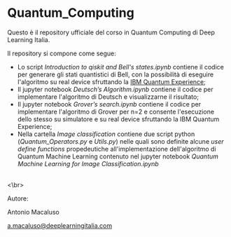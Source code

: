 # Quantum_Computing

Questo è il repository ufficiale del corso in Quantum Computing di Deep Learning Italia. 

Il repository si compone come segue:
- Lo script *Introduction to qiskit and Bell's states.ipynb* contiene il codice per generare gli stati quantistici di Bell, con la possibilità di eseguire l'algoritmo su real device sfruttando la  [IBM Quantum Experience](https://quantum-computing.ibm.com/);
- Il jupyter notebook *Deutsch’s Algorithm.ipynb* contiene il codice per implementare l'algoritmo di Deutsch e visualizzarne il risultato;
- Il jupyter notebook *Grover’s search.ipynb* contiene il codice per implementare l'algoritmo di Grover per n=2 e consente l'esecuzione dello stesso su simulatore e su real device sfruttando la IBM Quantum Experience;
- Nella cartella *Image classification* contiene due script python (*Quantum_Operators.py* e *Utils.py*) nelle quali sono definite alcune *user define functions* propedeutiche all'implementazione dell'algoritmo di Quantum Machine Learning contenuto nel jupyter notebook *Quantum Machine Learning for Image Classification.ipynb*

<br><\br>

Autore: 

Antonio Macaluso

[a.macaluso@deeplearningitalia.com](a.macaluso@deeplearningitalia.com)
